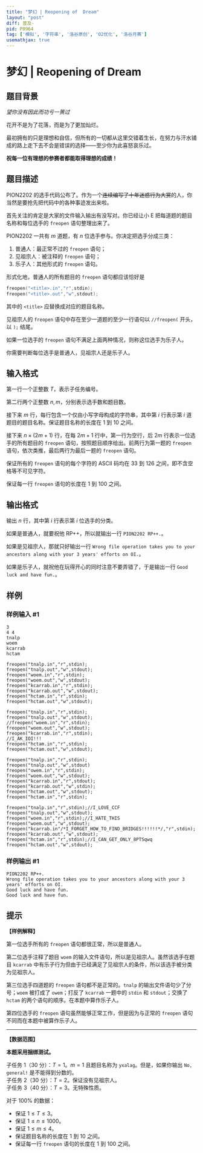 ```yaml
---
title: "梦幻 | Reopening of  Dream"
layout: "post"
diff: 普及-
pid: P8964
tag: ['模拟', '字符串', '洛谷原创', 'O2优化', '洛谷月赛']
usemathjax: true
---
```


# 梦幻 | Reopening of  Dream
## 题目背景

_望你没有因此而功亏一篑过_

花开不是为了花落，而是为了更加灿烂。

最初拥有的只是理想和自信，但所有的一切都从这里交错着生长，在努力与汗水铺成的路上走下去不会是错误的选择——至少你为此喜怒哀乐过。

**祝每一位有理想的参赛者都能取得理想的成绩！**

## 题目描述

PION2202 的选手代码公布了。作为一个~~连续编写了十年迷惑行为大赏~~的人，你当然是要抢先把代码中的各种事迹发出来啦。

首先关注的肯定是大家的文件输入输出有没写对。你已经让小 E 把每道题的题目名称和每位选手的 `freopen` 语句整理出来了。

PION2202 一共有 $m$ 道题，有 $n$ 位选手参与。你决定把选手分成三类：

1. 普通人：最正常不过的 `freopen` 语句；
2. 见祖宗人：被注释的 `freopen` 语句；
3. 乐子人：其他形式的 `freopen` 语句。

形式化地，普通人的所有题目的 `freopen` 语句都应该恰好是

```cpp
freopen("<title>.in","r",stdin);
freopen("<title>.out","w",stdout);
```

其中的 `<title>` 应替换成对应的题目名称。

见祖宗人的 `freopen` 语句中存在至少一道题的至少一行语句以 `//freopen(` 开头，以 `);` 结尾。

如果一位选手的 `freopen` 语句不满足上面两种情况，则称这位选手为乐子人。

你需要判断每位选手是普通人，见祖宗人还是乐子人。
## 输入格式

第一行一个正整数 $T$，表示子任务编号。

第二行两个正整数 $n,m$，分别表示选手数和题目数。

接下来 $m$ 行，每行包含一个仅由小写字母构成的字符串，其中第 $i$ 行表示第 $i$ 道题目的题目名称。保证题目名称的长度在 $1$ 到 $10$ 之间。

接下来 $n\times(2m+1)$ 行，在每 $2m+1$ 行中，第一行为空行，后 $2m$ 行表示一位选手的所有题目的 `freopen` 语句，按照题目顺序给出。前两行为第一题的 `freopen` 语句，依次类推，最后两行为最后一题的 `freopen` 语句。

保证所有的 `freopen` 语句的每个字符的 ASCII 码均在 $33$ 到 $126$ 之间，即不含空格等不可见字符。

保证每一行 `freopen` 语句的长度在 $1$ 到 $100$ 之间。
## 输出格式

输出 $n$ 行，其中第 $i$ 行表示第 $i$ 位选手的分类。

如果是普通人，就要祝他 RP++，所以就输出一行 `PION2202 RP++.`。

如果是见祖宗人，那就只好输出一行 `Wrong file operation takes you to your ancestors along with your 3 years' efforts on OI.`。

如果是乐子人，就祝他在玩得开心的同时注意不要弄错了，于是输出一行 `Good luck and have fun.`。
## 样例

### 样例输入 #1
```
3
4 4
tnalp
woem
kcarrab
hctam

freopen("tnalp.in","r",stdin);
freopen("tnalp.out","w",stdout);
freopen("woem.in","r",stdin);
freopen("woem.out","w",stdout);
freopen("kcarrab.in","r",stdin);
freopen("kcarrab.out","w",stdout);
freopen("hctam.in","r",stdin);
freopen("hctam.out","w",stdout);

freopen("tnalp.in","r",stdin);
freopen("tnalp.out","w",stdout);
//freopen("woem.in","r",stdin);
freopen("woem.out","w",stdout);
freopen("kcarrab.in","r",stdin);
//I_AK_IOI!!!
freopen("hctam.in","r",stdin);
freopen("hctam.out","w",stdout);

freopen("tnalp.in","r",stdin);
freopen("tnalp.out","w",stdout)
freopen("owem.in","r",stdin);
freopen("woem.out","w",stdout);
freopen("kcarrab.in","r",stdout);
freopen("kcarrab.out","w",stdin);
freopen("hctam.out","w",stdout);
freopen("hctam.in","r",stdin);

freopen("tnalp.in","r",stdin);//I_LOVE_CCF
freopen("tnalp.out","w",stdout);
freopen("woem.in","r",stdin);//I_HATE_THIS
freopen("woem.out","w",stdout);
freopen("kcarrab.in"/*I_FORGET_HOW_TO_FIND_BRIDGES!!!!!!*/,"r",stdin);
freopen("kcarrab.out","w",stdout);
freopen("hctam.in","r",stdin);//I_CAN_GET_ONLY_8PTSqwq
freopen("hctam.out","w",stdout);

```
### 样例输出 #1
```
PION2202 RP++.
Wrong file operation takes you to your ancestors along with your 3 years' efforts on OI.
Good luck and have fun.
Good luck and have fun.

```
## 提示

**【样例解释】**

第一位选手所有的 `freopen` 语句都很正常，所以是普通人。

第二位选手注释了题目 `woem` 的输入文件语句，所以是见祖宗人。虽然该选手在题目 `kcarrab` 中有乐子行为但由于已经满足了见祖宗人的条件，所以该选手被分类为见祖宗人。

第三位选手四道题的 `freopen` 语句都不是正常的。`tnalp` 的输出文件语句少了分号；`woem` 被打成了 `owem`；打反了 `kcarrab` 一题中的 `stdin` 和 `stdout`；交换了 `hctam` 的两个语句的顺序。在本题中算作乐子人。

第四位选手的 `freopen` 语句虽然能够正常工作，但是因为与正常的 `freopen` 语句不同而在本题中被算作乐子人。

---

**【数据范围】**

**本题采用捆绑测试。**

子任务 1（30 分）：$T = 1$。$m = 1$ 且题目名称为 `yxalag`。但是，如果你输出 `No, general!` 是不能得到分数的。  
子任务 2（30 分）：$T = 2$。保证没有见祖宗人。  
子任务 3（40 分）：$T = 3$。无特殊性质。

对于 $100\%$ 的数据：

- 保证 $1\le T \le 3$。
- 保证 $1\le n\le 1000$。
- 保证 $1\le m \le 4$。
- 保证题目名称的长度在 $1$ 到 $10$ 之间。
- 保证每一行 `freopen` 语句的长度在 $1$ 到 $100$ 之间。
